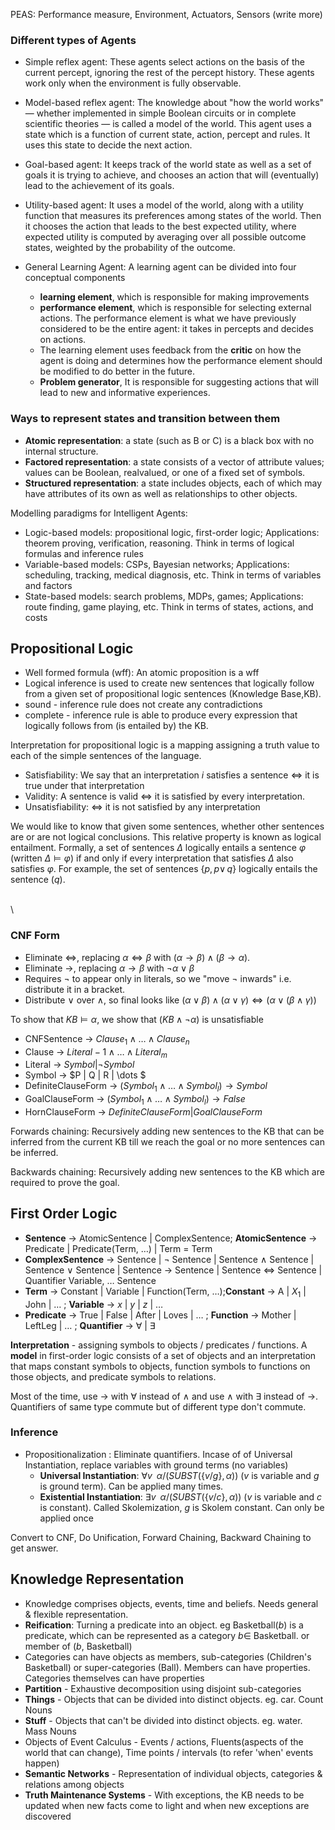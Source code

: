 PEAS: Performance measure, Environment, Actuators, Sensors (write more)


### Different types of Agents
- <span class="underline">Simple reflex agent</span>: These agents select actions on the basis of the current percept, ignoring the rest of the percept history. These agents work only when the environment is fully observable.

- <span class="underline">Model-based reflex agent</span>:  The knowledge about "how the world works" — whether implemented in simple Boolean circuits or in complete scientific theories — is called a model of the world. This agent uses a state which is a function of current state, action, percept and rules. It uses this state to decide the next action.

- <span class="underline">Goal-based agent</span>: It keeps track of the world state as well as a set of goals it is trying to achieve, and chooses an action that will (eventually) lead to the achievement of its goals.

- <span class="underline">Utility-based agent</span>:  It uses a model of the world, along with a utility function that measures its preferences among states of the world. Then it chooses the action that leads to the best expected utility, where expected utility is computed by averaging over all possible outcome states, weighted by the probability of the outcome.

- <span class="underline"> General Learning Agent</span>: A learning agent can be divided into four conceptual components
    - **learning element**, which is responsible for making improvements
    - **performance element**, which is responsible for selecting external actions. The performance element is what we have previously considered
to be the entire agent: it takes in percepts and decides on actions.
    -  The learning element uses feedback from the **critic** on how the agent is doing and determines how the performance element should be modified to do better in the future.
    - **Problem generator**,  It is responsible for suggesting actions that will lead to new and informative experiences.

### Ways to represent states and transition between them
- **Atomic representation**: a state (such as B or C) is a black box with no internal structure.
- **Factored representation**: a state consists of a vector of attribute values; values can be Boolean, realvalued, or one of a fixed set of symbols.
- **Structured representation**: a state includes objects, each of which may have attributes of its own as well as relationships to other objects. 

Modelling paradigms for Intelligent Agents: 

- Logic-based models: propositional logic, first-order logic; Applications: theorem proving, verification, reasoning. Think in terms of logical formulas and inference rules
- Variable-based models: CSPs, Bayesian networks; Applications: scheduling, tracking, medical diagnosis, etc. Think in terms of variables and factors
- State-based models: search problems, MDPs, games; Applications: route finding, game playing, etc. Think in terms of states, actions, and costs

## Propositional Logic
- Well formed formula (wff): An atomic proposition is a wff
- Logical inference is used to create new sentences that logically follow from a given set of propositional logic sentences (Knowledge Base,KB).
- sound - inference rule does not create any contradictions
- complete - inference rule is able to produce every expression that logically follows from (is entailed by) the KB.

Interpretation for propositional logic is a mapping assigning a truth value to each of the simple sentences of the language.    

- Satisfiability: We say that an interpretation $i$ satisfies a sentence $\iff$ it is true under that interpretation
- Validity: A sentence is valid $\iff$ it is satisfied by every interpretation.
- Unsatisfiability: $\iff$ it is not satisfied by any interpretation

We would like to know that given some sentences, whether other sentences are or are not logical conclusions. This relative property is known  as logical entailment. Formally, a set of sentences $\Delta$ logically entails a sentence $\varphi$ (written $\Delta \vDash \varphi$)
if and only if every interpretation that satisfies $\Delta$ also satisfies $\varphi$. For
example, the set of sentences $\{p, p \lor \, q\}$ logically entails the sentence $(q)$.


\
\

### CNF Form
- Eliminate $\iff$, replacing $\alpha \iff \beta$ with $(\alpha \rightarrow \beta) \land (\beta \rightarrow \alpha)$.
-  Eliminate $\rightarrow$, replacing $\alpha \rightarrow \beta$ with $\neg \alpha \lor \beta$
- Requires $\neg$ to appear only in literals, so we "move $\neg$ inwards" i.e. distribute it in a bracket.
- Distribute $\lor$ over $\land$, so final looks like $(\alpha \lor \beta) \land (\alpha \lor \gamma) \iff (\alpha \lor (\beta \land \gamma))$

To show that $KB \vDash \alpha$, we show that $(KB \land \neg\alpha)$ is unsatisfiable


- CNFSentence → $Clause_1 \land \dots \land Clause_n$
- Clause → $Literal-1 \land \dots \land Literal_m$
- Literal → $Symbol | \neg Symbol$
- Symbol → $P | Q | R | \dots $
- DefiniteClauseForm → $(Symbol_1 \land \dots \land Symbol_l) \rightarrow Symbol$
- GoalClauseForm → $(Symbol_1 \land \dots \land Symbol_l) \rightarrow False$
- HornClauseForm → $DefiniteClauseForm | GoalClauseForm$

<span class="underline">Forwards chaining</span>: Recursively adding new sentences to the KB that can be inferred from the current KB till we reach the goal or no more sentences can be inferred. <br>

<span class="underline">Backwards chaining</span>: Recursively adding new sentences to the KB which are required to prove the goal. <br>

## First Order Logic

- **Sentence** $\rightarrow$ AtomicSentence | ComplexSentence; **AtomicSentence** $\rightarrow$ Predicate | Predicate(Term, $\dots$) | Term = Term
- **ComplexSentence** $\rightarrow$ Sentence | $\neg$ Sentence | Sentence $\land$ Sentence | Sentence $\lor$ Sentence | Sentence $\rightarrow$ Sentence | Sentence $\Leftrightarrow$ Sentence | Quantifier Variable, $\dots$ Sentence 
- **Term** $\rightarrow$ Constant | Variable | Function(Term, $\dots$);**Constant** $\rightarrow$ A | $X_1$ | John | $\dots$ ; **Variable** $\rightarrow$ $x$ | $y$ | $z$ | $\dots$
- **Predicate** $\rightarrow$ True | False | After | Loves | $\dots$ ; **Function** $\rightarrow$ Mother | LeftLeg | $\dots$ ; **Quantifier** $\rightarrow$ $\forall$ | $\exists$

**Interpretation** - assigning symbols to objects / predicates / functions. A **model** in first-order logic consists of a set of objects and an
interpretation that maps constant symbols to objects, function symbols to functions on those objects, and predicate symbols to relations.

Most of the time, use $\rightarrow$ with $\forall$ instead of $\land$ and use $\land$ with $\exists$ instead of $\rightarrow$. Quantifiers of same type commute but of different type don't commute.

### Inference
- Propositionalization : Eliminate quantifiers. Incase of of Universal Instantiation, replace variables with ground terms (no variables)  
  - **Universal Instantiation**: $\forall v \;\; \alpha / (SUBST(\{v/g\}, \alpha))$ ($v$ is variable and $g$ is ground term). Can be applied many times.   
  - **Existential Instantiation**: $\exists v \;\; \alpha / (SUBST(\{v/c\}, \alpha))$ ($v$ is variable and $c$ is constant). Called Skolemization, $g$ is Skolem constant. Can only be applied once

Convert to CNF, Do Unification, Forward Chaining, Backward Chaining to get answer.

## Knowledge Representation

- Knowledge comprises objects, events, time and beliefs. Needs general & flexible representation.
- **Reification**: Turning a predicate into an object. eg Basketball($b$) is a predicate, which can be represented as a category $b \in$ Basketball. or member of ($b$, Basketball)
- Categories can have objects as  members, sub-categories (Children's Basketball) or super-categories (Ball). Members can have properties. Categories themselves can have properties
- **Partition** - Exhaustive decomposition using disjoint sub-categories
- **Things** - Objects that can be divided into distinct objects. eg. car. Count Nouns
- **Stuff** - Objects that can't be divided into distinct objects. eg. water. Mass Nouns
- Objects of Event Calculus - Events / actions, Fluents(aspects of the world that can change), Time points / intervals (to refer 'when' events happen) 
- **Semantic Networks** - Representation of individual objects, categories & relations among objects
- **Truth Maintenance Systems** -  With exceptions, the KB needs to be updated when new facts come to light and when new exceptions are discovered